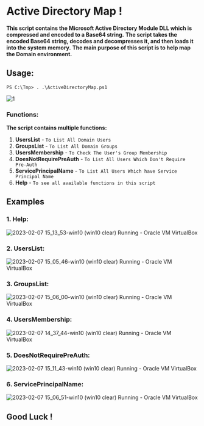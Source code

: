 # Active Directory Map !

**This script contains the Microsoft Active Directory Module DLL which is compressed and encoded to a Base64 string.**
**The script takes the encoded Base64 string, decodes and decompresses it, and then loads it into the system memory.**
**The main purpose of this script is to help map the Domain environment.**

## Usage:
`PS C:\Tmp> . .\ActiveDirectoryMap.ps1`

![1](https://user-images.githubusercontent.com/62604022/193838948-a158a4a7-efa1-4917-94bf-b382bcdd34b2.png)

### Functions:
**The script contains multiple functions:**
1. **UsersList** - `To List All Domain Users`
2. **GroupsList** - `To List All Domain Groups`
3. **UsersMembership** - `To Check The User's Group Membership`
4. **DoesNotRequirePreAuth** - `To List All Users Which Don't Require Pre-Auth`
5. **ServicePrincipalName** - `To List All Users Which have Service Principal Name`
6. **Help** - `To see all available functions in this script`


## Examples
### 1. Help:
![2023-02-07 15_13_53-win10 (win10 clear)  Running  - Oracle VM VirtualBox](https://user-images.githubusercontent.com/62604022/217254691-aef9847b-14da-4f29-afd7-22c930fee433.png)

### 2. UsersList:
![2023-02-07 15_05_46-win10 (win10 clear)  Running  - Oracle VM VirtualBox](https://user-images.githubusercontent.com/62604022/217253937-24fc059b-7d39-454b-b7f6-20d077fd9b3d.png)

### 3. GroupsList:
![2023-02-07 15_06_00-win10 (win10 clear)  Running  - Oracle VM VirtualBox](https://user-images.githubusercontent.com/62604022/217254065-998ee4cd-e72f-4d13-95f1-26231b6b4f77.png)

### 4. UsersMembership:
![2023-02-07 14_37_44-win10 (win10 clear)  Running  - Oracle VM VirtualBox](https://user-images.githubusercontent.com/62604022/217254393-d34ae181-f15c-4b8b-b40c-55ccb5d9e543.png)

### 5. DoesNotRequirePreAuth: 
![2023-02-07 15_11_43-win10 (win10 clear)  Running  - Oracle VM VirtualBox](https://user-images.githubusercontent.com/62604022/217254439-4dbdf759-68c9-4447-a63d-ab3488303779.png)

### 6. ServicePrincipalName:
![2023-02-07 15_06_51-win10 (win10 clear)  Running  - Oracle VM VirtualBox](https://user-images.githubusercontent.com/62604022/217254463-df0f78bd-7c56-4f54-9302-fd2a984ffbec.png)

## Good Luck !
